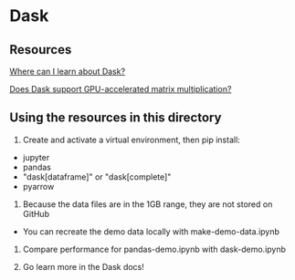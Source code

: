 # Dask

## Resources

[Where can I learn about Dask?](https://docs.dask.org/en/latest)

[Does Dask support GPU-accelerated matrix multiplication?](https://docs.dask.org/en/latest/gpu.html)

## Using the resources in this directory

1. Create and activate a virtual environment, then pip install:
  - jupyter
  - pandas
  - "dask[dataframe]" or "dask[complete]"
  - pyarrow

1. Because the data files are in the 1GB range, they are not stored on GitHub
  - You can recreate the demo data locally with make-demo-data.ipynb

1. Compare performance for pandas-demo.ipynb with dask-demo.ipynb

1. Go learn more in the Dask docs!
